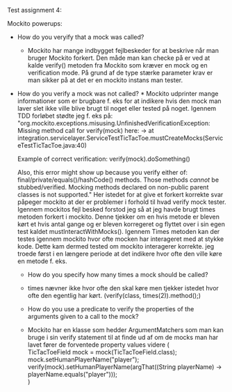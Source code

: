 Test assignment 4:

Mockito powerups: 
   * How do you veryify that a mock was called? 
     * Mockito har mange indbygget fejlbeskeder for at beskrive når man bruger Mockito forkert. Den måde
     man kan checke på er ved at kalde verify() metoden fra Mockito som kræver en mock og en verification
     mode. På grund af de type stærke parameter krav er man sikker på at det er en mockito instans man 
     tester.
     
   * How do you verify a mock was not called?
    * Mockito udprinter mange informationer som er brugbare f. eks for at indikere hvis den mock man laver
    slet ikke ville blive brugt til noget eller tested på noget. Igennem TDD forløbet stødte jeg f. eks på:
    "org.mockito.exceptions.misusing.UnfinishedVerificationException: 
     Missing method call for verify(mock) here:
     -> at integration.servicelayer.ServiceTestTicTacToe.mustCreateMocks(ServiceTestTicTacToe.java:40)
     
     Example of correct verification:
         verify(mock).doSomething()
     
     Also, this error might show up because you verify either of: final/private/equals()/hashCode() methods.
     Those methods *cannot* be stubbed/verified.
     Mocking methods declared on non-public parent classes is not supported."
     Her istedet for at give et forkert korrekte svar påpeger mockito at der er problemer i forhold til
     hvad verify mock tester. Igennem mockitos fejl besked forstod jeg så at jeg havde brugt times metoden
     forkert i mockito. Denne tjekker om en hvis metode er bleven kørt et hvis antal gange og er bleven
     korregeret og flyttet over i sin egen test kaldet mustInteractWithMocks(). Igennem Times metoden kan 
     der testes igennem mockito hvor ofte mocken har interageret med at stykke kode. Dette kam dermed
     tested om mockito interagerer korrekte. jeg troede først i en længere periode at det indikere hvor 
     ofte den ville køre en metode f. eks. 
     
     * How do you specify how many times a mock should be called?
      * times nævner ikke hvor ofte den skal køre men tjekker istedet hvor ofte den egentlig har kørt. (verify(class, times(2)).method();)

     * How do you use a predicate to verify the properties of the arguments given to a call to the mock?
      * Mockito har en klasse som hedder ArgumentMatchers som man kan bruge i sin verify statement til at finde ud af om de mocks man har lavet fører de forventede
        property values videre (<br/>
          TicTacToeField mock = mock(TicTacToeField.class);<br/>
          mock.setHumanPlayerName("player");<br/>
          verify(mock).setHumanPlayerName(argThat((String playerName) -> playerName.equals("player")));<br/>
        )
      
      
     
